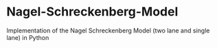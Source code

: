 # Nagel-Schreckenberg-Model
Implementation of the Nagel Schreckenberg Model (two lane and single lane) in Python
